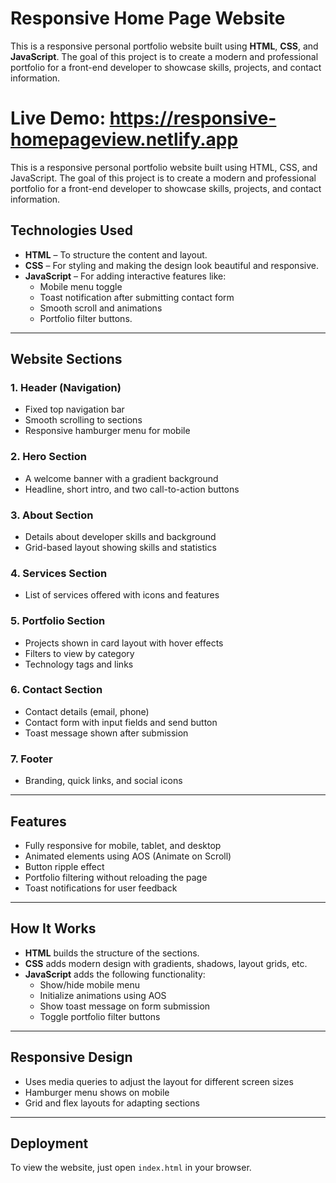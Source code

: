 #  Responsive Home Page Website
This is a responsive personal portfolio website built using **HTML**, **CSS**, and **JavaScript**. The goal of this project is to create a modern and professional portfolio for a front-end developer to showcase skills, projects, and contact information.

# Live Demo: https://responsive-homepageview.netlify.app

This is a responsive personal portfolio website built using HTML, CSS, and JavaScript. The goal of this project is to create a modern and professional portfolio for a front-end developer to showcase skills, projects, and contact information.



## Technologies Used

- **HTML** – To structure the content and layout.
- **CSS** – For styling and making the design look beautiful and responsive.
- **JavaScript** – For adding interactive features like:
  - Mobile menu toggle
  - Toast notification after submitting contact form
  - Smooth scroll and animations
  - Portfolio filter buttons.


---

## Website Sections

### 1. Header (Navigation)
- Fixed top navigation bar
- Smooth scrolling to sections
- Responsive hamburger menu for mobile

### 2. Hero Section
- A welcome banner with a gradient background
- Headline, short intro, and two call-to-action buttons

### 3. About Section
- Details about developer skills and background
- Grid-based layout showing skills and statistics

### 4. Services Section
- List of services offered with icons and features

### 5. Portfolio Section
- Projects shown in card layout with hover effects
- Filters to view by category
- Technology tags and links

### 6. Contact Section
- Contact details (email, phone)
- Contact form with input fields and send button
- Toast message shown after submission

### 7. Footer
- Branding, quick links, and social icons

---

## Features

- Fully responsive for mobile, tablet, and desktop
- Animated elements using AOS (Animate on Scroll)
- Button ripple effect
- Portfolio filtering without reloading the page
- Toast notifications for user feedback

---

## How It Works

- **HTML** builds the structure of the sections.
- **CSS** adds modern design with gradients, shadows, layout grids, etc.
- **JavaScript** adds the following functionality:
  - Show/hide mobile menu
  - Initialize animations using AOS
  - Show toast message on form submission
  - Toggle portfolio filter buttons

---

## Responsive Design

- Uses media queries to adjust the layout for different screen sizes
- Hamburger menu shows on mobile
- Grid and flex layouts for adapting sections

---

## Deployment

To view the website, just open `index.html` in your browser.

